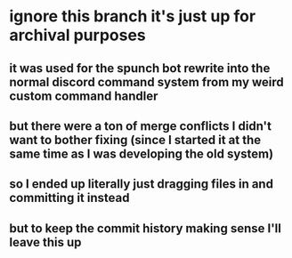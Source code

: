 # ignore this branch it's just up for archival purposes

## it was used for the spunch bot rewrite into the normal discord command system from my weird custom command handler

## but there were a ton of merge conflicts I didn't want to bother fixing (since I started it at the same time as I was developing the old system)

## so I ended up literally just dragging files in and committing it instead

## but to keep the commit history making sense I'll leave this up